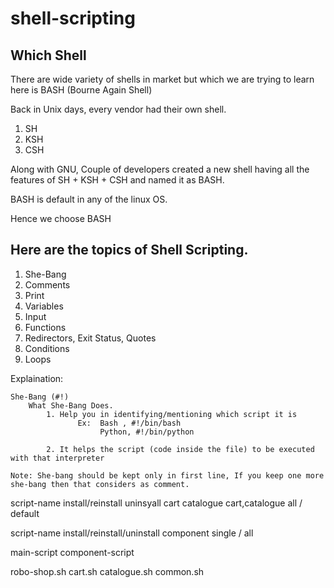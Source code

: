 # shell-scripting

## Which Shell

There are wide variety of shells in market but which we are trying to learn here is BASH (Bourne Again Shell)

Back in Unix days, every vendor had their own shell.
1. SH
2. KSH
3. CSH 

Along with GNU, Couple of developers created a new shell having all the features of SH + KSH + CSH and named it as BASH.

BASH is default in any of the linux OS.

Hence we choose BASH 


## Here are the topics of Shell Scripting.

1. She-Bang
2. Comments
3. Print 
4. Variables 
4. Input
5. Functions
6. Redirectors, Exit Status, Quotes
7. Conditions
8. Loops


Explaination:

```
She-Bang (#!) 
    What She-Bang Does.
        1. Help you in identifying/mentioning which script it is 
               Ex:  Bash , #!/bin/bash
                    Python, #!/bin/python
                    
        2. It helps the script (code inside the file) to be executed with that interpreter

Note: She-bang should be kept only in first line, If you keep one more she-bang then that considers as comment.

```


script-name install/reinstall     <componedt-name>
                  uninsyall         cart
                                    catalogue
                                    cart,catalogue
                                    all / default 
                                    
script-name install/reinstall/uninstall component single / all 



main-script 
    component-script 
    
    
robo-shop.sh 
    cart.sh 
    catalogue.sh
    common.sh 